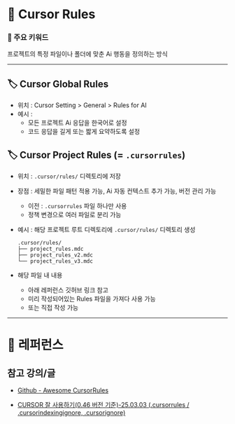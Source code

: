 # 🚀 Cursor Rules

### 🎯 주요 키워드

프로젝트의 특정 파일이나 폴더에 맞춘 Ai 행동을 정의하는 방식

---

## 🏷 Cursor Global Rules

- 위치 : Cursor Setting > General > Rules for AI
- 예시 :
  - 모든 프로젝트 Ai 응답을 한국어로 설정
  - 코드 응답을 길게 또는 짧게 요약하도록 설정

## 🏷 Cursor Project Rules (= `.cursorrules`)

- 위치 : `.cursor/rules/` 디렉토리에 저장
- 장점 : 세밀한 파일 패턴 적용 가능, Ai 자동 컨텍스트 추가 가능, 버전 관리 가능

  - 이전 : `.cursorrules` 파일 하나만 사용
  - 정책 변경으로 여러 파일로 분리 가능

- 예시 : 해당 프로젝트 루트 디렉토리에 `.cursor/rules/` 디렉토리 생성
  ```
  .cursor/rules/
  ├── project_rules.mdc
  ├── project_rules_v2.mdc
  └── project_rules_v3.mdc
  ```
- 해당 파일 내 내용
  - 아래 레퍼런스 깃허브 링크 참고
  - 미리 작성되어있는 Rules 파일을 가져다 사용 가능
  - 또는 직접 작성 가능

---

# 🔗 레퍼런스

## 참고 강의/글

- [Github - Awesome CursorRules](https://github.com/PatrickJS/awesome-cursorrules)

- [CURSOR 잘 사용하기(0.46 버전 기준)-25.03.03 (.cursorrules / .cursorindexingignore, .cursorignore)](https://data-newbie.tistory.com/1019)
